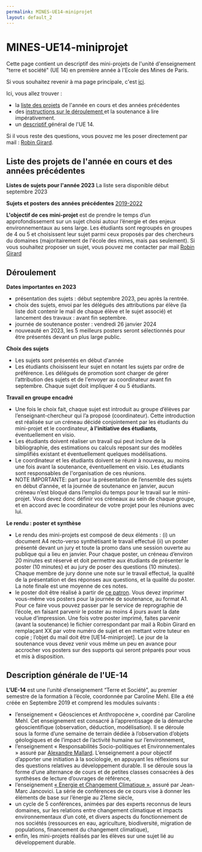 ```yaml
---
permalink: MINES-UE14-miniprojet
layout: default_2
---
```


# MINES-UE14-miniprojet

Cette page contient un descriptif des mini-projets de l'unité d'enseignement "terre et société" (UE 14) en première année à l'Ecole des Mines de Paris.

Si vous souhaitez revenir à ma page principale, c'est [ici]({{site.url}}/index.html).

Ici, vous allez trouver :
- la <a href="#listeprojets"> liste des projets</a>  de l'année en cours et des années précédentes
- des <a href="#deroulement"> instructions sur le déroulement </a> et la soutenance à lire impérativement.
- un  <a href="#descriptif"> descriptif </a> général de l'UE 14.

Si il vous reste des questions, vous pouvez me les poser directement par mail : [Robin Girard](mailto:robin.girard@mines-paristech.fr).


## Liste des projets de l'année en cours et des années précédentes
 <a id="listeprojets">

**Listes de sujets pour l'année 2023**
La liste sera disponible début septembre 2023

**Sujets et posters des années précédentes** [2019-2022]({{site.url}}/ListeProjetsPrecedents.html)

**L'objectif de ces mini-projet** est de prendre le temps d’un approfondissement sur un sujet choisi autour l’énergie et des enjeux environnementaux au sens large. Les étudiants sont regroupés en groupes de 4 ou 5 et choisissent leur sujet parmi ceux proposés par des chercheurs du domaines (majoritairement de l'école des mines, mais pas seulement). Si vous souhaitez proposer un sujet, vous pouvez me contacter par mail [Robin Girard](mailto:robin.girard@mines-paristech.fr)

## Déroulement
 <a id="deroulement">

**Dates importantes en 2023**
 * présentation des sujets : début septembre 2023, peu après la rentrée.
 * choix des sujets, envoi par les délégués des attributions par élève (la liste doit contenir le mail de chaque élève et le sujet associé) et lancement des travaux : avant fin septembre.
 * journée de soutenance poster : vendredi 26 janvier 2024
 * nouveauté en 2023, les 5 meilleurs posters seront sélectionnés pour être présentés devant un plus large public.

**Choix des sujets**
 * Les sujets sont présentés en début d'année
 * Les étudiants choisissent leur sujet en notant les sujets par ordre de préférence. Les délégués de promotion sont charger de gérer l’attribution des sujets et de l'envoyer au coordinateur avant fin septembre. Chaque sujet doit impliquer 4 ou 5 étudiants.

 **Travail en groupe encadré**
 * Une fois le choix fait, chaque sujet est introduit au groupe d’élèves par l’enseignant-chercheur qui l’a proposé (coordinateur). Cette introduction est réalisée sur un créneau décidé conjointement par les étudiants du mini-projet et le coordinateur, **à l'initiative des étudiants**, éventuellement en visio.
 * Les étudiants doivent réaliser un travail qui peut inclure de la bibliographie, des estimations ou calculs reposant sur des modèles simplifiés existant et éventuellement quelques modélisations.
 * Le coordinateur et les étudiants doivent se réunir à nouveau, au moins une fois avant la soutenance, éventuellement en visio. Les étudiants sont responsables de l'organisation de ces réunions.
 * NOTE IMPORTANTE: part pour la présentation de l’ensemble des sujets en début d’année, et la journée de soutenance en janvier, aucun créneau n’est bloqué dans l’emploi du temps pour le travail sur le mini-projet. Vous devez donc définir vos créneaux au sein de chaque groupe, et en accord avec le coordinateur de votre projet pour les réunions avec lui.

 **Le rendu : poster et synthèse**
 * Le rendu des mini-projets est composé de deux éléments : (i) un document A4 recto-verso synthétisant le travail effectué (ii) un poster présenté devant un jury et toute la promo dans une session ouverte au publique qui a lieu en janvier. Pour chaque poster, un créneau d’environ 20 minutes est réservé et doit permettre aux étudiants de présenter le poster (10 minutes) et au jury de poser des questions (10 minutes). Chaque membre de jury donne une note sur le travail effectué, la qualité de la présentation et des réponses aux questions, et la qualité du poster. La note finale est une moyenne de ces notes.
 *	le poster doit être réalisé à partir de [ce patron](https://robingirard.github.io/MINES-UE14-miniprojet/UE14-2023-Sujet-XX.pptx). Vous devez imprimer vous-même vos posters pour la journée de soutenance, au format A1. Pour ce faire vous pouvez passer par le service de reprographie de l’école, en faisant parvenir le poster au moins 4 jours avant la date voulue d’impression. Une fois votre poster imprimé, faites parvenir (avant la soutenance) le fichier correspondant par mail à Robin Girard en remplaçant XX par votre numéro de sujet et en mettant votre tuteur en copie ; l’objet du mail doit être [UE14-miniprojet]. Le jour de la soutenance vous devez venir vous même un peu en avance pour accrocher vos posters sur des supports qui seront préparés pour vous et mis à disposition.

## Description générale de l'UE-14
 <a id="descriptif">

**L’UE-14** est une l’unité d’enseignement “Terre et Société”, au premier semestre de la formation à l’école, coordonnée par Caroline Mehl. Elle a été créée en Septembre 2019 et comprend les modules suivants :
*	l’enseignement « Géosciences et Anthropocène », coordiné par Caroline Mehl. Cet enseignement est consacré à l’apprentissage de la démarche géoscientifique (observation, déduction, modélisation). Il se déroule sous la forme d’une semaine de terrain dédiée à l’observation d’objets géologiques et de l’impact de l’activité humaine sur l’environnement,
*	l’enseignement « Responsabilités Socio-politiques et Environnementales » assuré par [Alexandre Mallard](http://www.csi.mines-paristech.fr/equipe/chercheurs/alexandre-mallard/). L’enseignement a pour objectif d’apporter une initiation à la sociologie, en appuyant les réflexions sur des questions relatives au développement durable. Il se déroule sous la forme d’une alternance de cours et de petites classes consacrées à des synthèses de lecture d’ouvrages de référence,
*	l’enseignement [« Energie et Changement Climatique »](https://jancovici.com/publications-et-co/cours-mines-paristech-2019/cours-mines-paris-tech-juin-2019/), assuré par Jean-Marc Jancovici. La série de conférences de ce cours vise à donner les éléments de base sur l’énergie au 21ème siècle,
*	un cycle de 5 conférences, animées par des experts reconnus de leurs domaines, sur les relations entre changement climatique et impacts environnementaux d’un coté, et divers aspects du fonctionnement de nos sociétés (ressources en eau, agriculture, biodiversité, migration de populations, financement du changement climatique),
*	enfin, les mini-projets réalisés par les élèves sur une sujet lié au développement durable.
